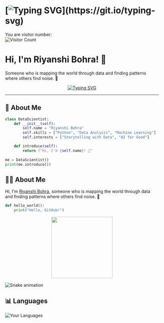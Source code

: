 # [![Typing SVG](https://readme-typing-svg.herokuapp.com?font=Fira+Code&size=18&color=F75C7E&lines=Hello!+Welcome+to+my+GitHub!)](https://git.io/typing-svg)

You are visitor number:  
<img src="https://profile-counter.glitch.me/riyanshibohra/count.svg" alt="Visitor Count" />

# Hi, I'm Riyanshi Bohra! 👋
Someone who is mapping the world through data and finding patterns where others find noise. 🌟

<div align="center">
  <a href="https://git.io/typing-svg" target="_blank">
    <img src="https://readme-typing-svg.herokuapp.com?font=Fira+Code&size=18&color=F75C7E&lines=Aspiring+Data+Scientist+%F0%9F%92%AB;Storyteller+with+Data+%F0%9F%93%88;Lifelong+Learner+%F0%9F%93%9A" alt="Typing SVG">
  </a>
</div>

---

## 🌟 About Me
```python
class DataScientist:
    def __init__(self):
        self.name = "Riyanshi Bohra"
        self.skills = ["Python", "Data Analysis", "Machine Learning"]
        self.interests = ["Storytelling with Data", "AI for Good"]

    def introduce(self):
        return f"Hi, I'm {self.name}! 🚀"
        
me = DataScientist()
print(me.introduce())
```
## 👩‍💻 About Me
Hi, I'm [Riyanshi Bohra](https://riyanshibohra.github.io/Riyanshi-Bohra/), someone who is mapping the world through data and finding patterns where others find noise. 🌟

```python
def hello_world():
    print("Hello, GitHub!")
```
<div align="center">
  <img src="https://media.giphy.com/media/hvRJCLFzcasrR4ia7z/giphy.gif" width="200">
</div>


![Snake animation](https://github.com/riyanshibohra/riyanshibohra/raw/output/github-contribution-grid-snake-dark.svg)

## 📊 Languages
![Your Languages](https://github-readme-stats.vercel.app/api/top-langs/?username=riyanshibohra&layout=compact&theme=radical)
